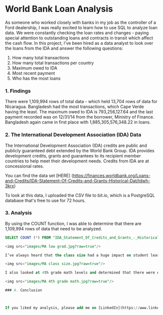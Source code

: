 # World Bank Loan Analysis

As someone who worked closely with banks in my job as the controller of a Ford dealership, I was really excited to learn how to use SQL to analyze loan data. We were constantly checking the loan rates and changes - paying special attention to outstanding loans and contracts in transit which affect the cash flow. In this project, I've been hired as a data analyst to look over the loans from the IDA and answer the following questions:

1. How many total transactions
2. How many total transactions per country
3. Maximum owed to IDA
4. Most recent payment
5. Who has the most loans

### 1. Findings

There were 1,109,994 rows of total data - which held 13,704 rows of data for Nicaragua. Bangladesh had the most transactions, which Cape Verde having the least. The maximum owed to IDA is 793,256,127.64 and the last payment recorded was on 12/31/14 from the borrower, Ministry of Finance. Bangladesh again came in first place with 1,885,305,576,348.22 in loans.


### 2. The International Development Association (IDA) Data

The International Development Association (IDA) credits are public and publicly guaranteed debt extended by the World Bank Group. IDA provides development credits, grants and guarantees to its recipient member countries to help meet their development needs. Credits from IDA are at concessional rates. 

You can find the data set [HERE]
(https://finances.worldbank.org/Loans-and-Credits/IDA-Statement-Of-Credits-and-Grants-Historical-Dat/tdwh-3krx)

To look at this data, I uploaded the CSV file to bit.io, which is a PostgreSQL database that's free to use for 72 hours.


### 3. Analysis

By using the COUNT function, I was able to determine that there are 1,109,994 rows of data that need to be analyzed.
```SQL
SELECT COUNT (*) FROM "IDA_Statement_Of_Credits_and_Grants_-_Historical_Data.csv";

<img src="images/MA low grad.jpg?raw=true"/>

I’ve always heard that the class size had a huge impact on student learning. By looking at the next visualization, you can see that economic disadvantage had more impact on their college attendance. 

<img src="images/MA class size.jpg?raw=true"/>

I also looked at 4th grade math levels and determined that there were only 4 schools that had a passing score. This was very surprising to me, and definitely something that needs to be investigated further, as shown below.

<img src="images/MA 4th grade math.jpg?raw=true"/>

### 4. Conclusion

 

If you liked my analysis, please add me on [LinkedIn](https://www.linkedin.com/in/kim-gasgarth/)

